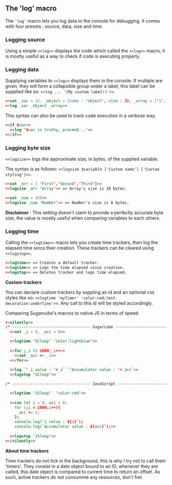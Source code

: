## The 'log' macro ##

The `'log'` macro lets you log data to the console for debugging. It comes with four presets : source, data, size and time.

### Logging source ###

Using a simple `<<log>>` displays the code which called the `<<log>>` macro, it is mostly useful as a way to check if code is executing properly.

### Logging data ###

Supplying variables to `<<log>>` displays them in the console.
If multiple are given, they will form a collapsible group under a label, this label can be supplied like so: `<<log ... '(My custom label!)'>>`.

```html
<<set _var = 12, _object = {name : 'object', size : 3}, _array = ['1', 'hi!', null]>> 
<<log _var _object _array>>
```

This syntax can also be used to track code execution in a verbose way.

```html
<<if $var>> 
  <<log '$var is truthy, proceed...'>>
<</if>>
```


### Logging byte size ###

`<<logsize>>` logs the approximate size, in bytes, of the supplied variable.

The syntax is as follows: `<<logsize $variable ['Custom name'] ['Custom styling']>>`.

```html
<<set _arr = [ 'First','Second','Third']>>
<<logsize _arr 'Array'>> => Array's size is 38 bytes.

<<set _num = 455>>
<<logsize _num 'Number'>> => Number's size is 8 bytes.
```

<b>Disclaimer</b> : This setting doesn't claim to provide a perfectly accurate byte size, the value is mostly useful when comparing variables to each others.

### Logging time ###

Calling the `<<logtime>>` macro lets you create time trackers, then log the elapsed time since their creation. These trackers can be cleared using `<<logstop>>`.

```html
<<logtime>> => Creates a default tracker.
<<logtime>> => Logs the time elapsed since creation.
<<logstop>> => Deletes tracker and logs time elapsed.
```

<b> Custom trackers </b>

You can declare custom trackers by suppling an id and an optional css styles like so: `<<logtime 'myTimer' 'color:red;text-decoration:underline'>>`. Any call to this id will be styled accordingly.

Comparing Sugarcube's macros to native JS in terms of speed:

```html
<<silently>>
/* ---------------------------------- Sugarcube --------------------------------- */
  <<set _i = 0, _acc = 0>>

  <<logtime 'SCloop' 'color:lightblue'>>
  
  <<for ;_i lt 1000;_i++>>
    <<set _acc += _i>>
  <</for>>
  
  <<log `'_i value : '+_i` `'Accumulator value : '+_acc`>>
  <<logstop 'SCloop'>>

/* ---------------------------------- JavaScript --------------------------------- */

  <<logtime 'JSloop'  'color:red'>>
  
  <<run let i = 0, acc = 0;
    for (;i < 1000;i++){
      acc += i;
    };
    console.log(`i value : ${i}`);
    console.log(`Accumulator value : ${acc}`);>>
    
  <<logstop 'JSloop'>>
<</silently>>
```

<b> About time trackers </b>

Time trackers do not tick in the background, this is why I try not to call them 'timers'. They consist in a date object bound to an ID, whenever they are called, this date object is compared to current time to return an offset.
As such, active trackers do not consumme any resources, don't fret.


